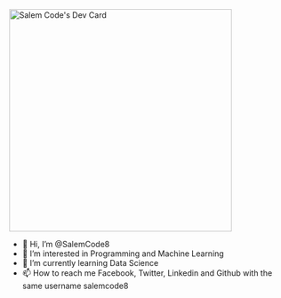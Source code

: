 <div style="margin-right: auto;">
  <a href="https://app.daily.dev/salemcode8">
    <img src="https://api.daily.dev/devcards/2b0742e5eaf64ce1bdcd8d9161462fc4.png?r=188" width="400" alt="Salem Code's Dev Card"/>
  </a>
</div>

- 👋 Hi, I’m @SalemCode8
- 👀 I’m interested in Programming and Machine Learning
- 🌱 I’m currently learning Data Science 
- 📫 How to reach me Facebook, Twitter, Linkedin and Github with the same username salemcode8

<!---
SalemCode8/SalemCode8 is a ✨ special ✨ repository because its `README.md` (this file) appears on your GitHub profile.
You can click the Preview link to take a look at your changes.
--->
